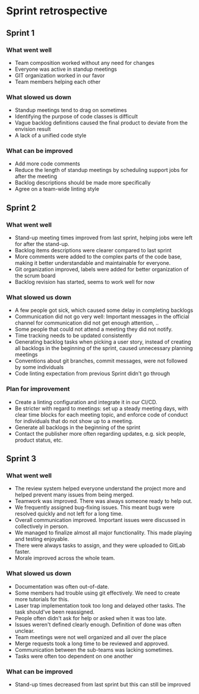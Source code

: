 # Sprint retrospective

## Sprint 1

### What went well

- Team composition worked without any need for changes
- Everyone was active in standup meetings
- GIT organization worked in our favor
- Team members helping each other

### What slowed us down

- Standup meetings tend to drag on sometimes
- Identifying the purpose of code classes is difficult
- Vague backlog definitions caused the final product to deviate from the envision result
- A lack of a unified code style

### What can be improved

- Add more code comments
- Reduce the length of standup meetings by scheduling support jobs for after the meeting
- Backlog descriptions should be made more specifically
- Agree on a team-wide linting style

## Sprint 2

### What went well

- Stand-up meeting times improved from last sprint, helping jobs were left for
after the stand-up.
- Backlog items descriptions were clearer compared to last sprint
- More comments were added to the complex parts of the code base, making it
better understandable and maintainable for everyone.
- Git organization improved, labels were added for better organization of the
scrum board
- Backlog revision has started, seems to work well for now

### What slowed us down

- A few people got sick, which caused some delay in completing backlogs
- Communication did not go very well: Important messages in the official
channel for communication did not get enough attention, ..
- Some people that could not attend a meeting they did not notify.
- Time tracking needs to be updated consistently
- Generating backlog tasks when picking a user story, instead of creating
all backlogs in the beginning of the sprint, caused unnecessary planning
meetings
- Conventions about git branches, commit messages, were not followed by
some individuals
- Code linting expectation from previous Sprint didn't go through

### Plan for improvement

- Create a linting configuration and integrate it in our CI/CD.
- Be stricter with regard to meetings: set up a steady meeting days, with
clear time blocks for each meeting topic, and enforce code of conduct for
individuals that do not show up to a meeting.
- Generate all backlogs in the beginning of the sprint
- Contact the publisher more often regarding updates, e.g. sick people, product
status, etc.

## Sprint 3

### What went well

- The review system helped everyone understand the project more and helped prevent many issues from being merged.
- Teamwork was improved. There was always someone ready to help out.
- We frequently assigned bug-fixing issues. This meant bugs were resolved quickly and not left for a long time.
- Overall communication improved. Important issues were discussed in collectively in person.
- We managed to finalize almost all major functionality. This made playing and testing enjoyable.
- There were always tasks to assign, and they were uploaded to GitLab faster.
- Morale improved across the whole team.

### What slowed us down

- Documentation was often out-of-date.
- Some members had trouble using git effectively. We need to create more tutorials for this.
- Laser trap implementation took too long and delayed other tasks. The task should've been reassigned.
- People often didn't ask for help or asked when it was too late.
- Issues weren't defined clearly enough. Definition of done was often unclear.
- Team meetings were not well organized and all over the place
- Merge requests took a long time to be reviewed and approved.
- Communication between the sub-teams was lacking sometimes.
- Tasks were often too dependent on one another

### What can be improved

- Stand-up times decreased from last sprint but this can still be improved
